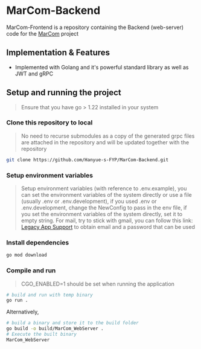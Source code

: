 # MarCom-Backend

MarCom-Frontend is a repository containing the Backend (web-server) code for the [MarCom](https://github.com/Hanyue-s-FYP) project

## Implementation & Features

- Implemented with Golang and it's powerful standard library as well as JWT and gRPC

## Setup and running the project

> Ensure that you have go > 1.22 installed in your system

### Clone this repository to local
> No need to recurse submodules as a copy of the generated grpc files are attached in the repository and will be updated together with the repository

```sh
git clone https://github.com/Hanyue-s-FYP/MarCom-Backend.git
```

### Setup environment variables

> Setup environment variables (with reference to .env.example), you can set the environment variables of the system directly or use a file (usually .env or .env.development), if you used .env or .env.development, change the NewConfig to pass in the env file, if you set the environment variables of the system directly, set it to empty string.
> For mail, try to stick with gmail, you can follow this link: [Legacy App Support](https://support.google.com/accounts/answer/185833) to obtain email and a password that can be used

### Install dependencies

```sh
go mod download
```

### Compile and run
> CGO_ENABLED=1 should be set when running the application

```sh
# build and run with temp binary
go run .
```
Alternatively,
```sh
# build a binary and store it to the build folder
go build -o build/MarCom_WebServer .
# Execute the built binary
MarCom_WebServer
```
